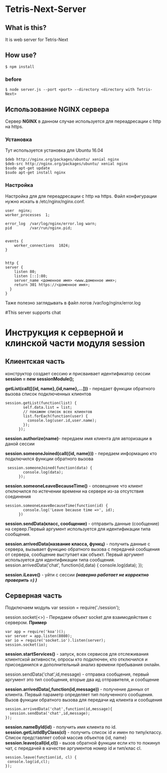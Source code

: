 # Tetris-Next-Server

## What is this?

It is web server for Tetris-Next

## How use?
```
$ npm install
```

### before
```
$ node server.js --port <port> --directory <directory with Tetris-Next>
```
## Использование NGINX сервера
Сервер **NGINX** в данном случае используется для переадресации с http на https.

### Установка
Тут используется установка для Ubuntu 16.04
```
$deb http://nginx.org/packages/ubuntu/ xenial nginx
$deb-src http://nginx.org/packages/ubuntu/ xenial nginx
$sudo apt-get update
$sudo apt-get install nginx
```
### Настройка
Настройка для для переадресации с http на https. Файл конфигурации нужно искать в /etc/nginx/nginx.conf.
```
user  nginx;
worker_processes  1;

error_log  /var/log/nginx/error.log warn;
pid        /var/run/nginx.pid;


events {
    worker_connections  1024;
}


http {
server {
    listen 80;
    listen [::]:80;
    server_name <доменное имя> <www.доменное имя>;
    return 301 https://<доменное имя>;
  }
}
```
Таже полезно заглядывать в файл логов /var/log/nginx/error.log

#This server supports chat

# Инструкция к серверной и клинской части модуля session

## Клиентская часть
конструктор создает сессию и присваивает идентификатор сессии
**session = new sessionModule();**

**getList(call([{id, name},{id,name},...]))** - передает функции обратного вызова список подключенных клиентов

```
session.getList(function(list) {
        self.data.list = list;
        // покажем список всех клиентов
        list.forEach(function(user) {
          console.log(user.id,user.name);
        });
      });
```

**session.authorize(name)**- передаем имя клиента для авторизации в даной сессии

**session.someoneJoined(call({id, name}))** - передаем информацию кто подключился функции обратного вызова
```
 session.someoneJoined(function(data) {
        console.log(data);
      });
```
**session.someoneLeaveBecauseTime()** - оповещение что клиент отключился по истечении времени на сервере из-за отсутствия соединения
```
session.someoneLeaveBecauseTime(function(id) {
        console.log('Leave because time =>', id);
      })
```
**session.sendData(класс, сообщение)** - отправить данные (сообщение) на сервер.Первый аргумент используется для идентификации типа сообщения.

**session.arrivedData(название класса, функц)** - получить данные с сервера, вызывает функцию обратного вызова с передачей сообщения от сервера, сообщение выступает как объект. Первый аргумент используется для идентификации типа сообщения.
     session.arrivedData('chat', function(id,data) {
          console.log(data);
      });

**session.iLeave()** - уйти с сессии ***(наверно работает не корректно проверить =) )***

## Серверная часть

Подключаем модуль
var session = require('./session');

session.socket(<<socket>>) - Передаем объект socket для взаимодействия с сервером.
**Пример**

```
var app = require('koa')();
var server = app.listen(8080);
var io = require('socket.io').listen(server);
session.socket(io);
```

**session.startServices()** - запуск, всех сервисов для отслеживания клиентской активности, опросы кто подключен, кто отключился и присоединился и дополнительный анализ времени пребывания онлайн.

 session.sendData('chat',id,message) - отправка сообщения, первый аргумент это тип сообщения, вторые два ид отправителя, и сообщение

**session.arrivedData(,function(id,message))** - получение данных от клиента. Первый параметр определяет тип полученного сообщения. Вызов функции обратного вызова для передачи ид клиента и сообщения
```
session.arrivedData('chat',function(id,message){
  session.sendData('chat',id,message);
});
```

**session.nameById(id)** - получить имя клиента по id.
**session.getListIdByClass(cl)** - получить список id и имен по типу/классу. Список представляет собой массив объектов {id, name}
**session.leave(call(id,cl))** - вызов обратной функции если кто то покинул чат, с передачей в качестве аргументов номер id и тип/клас cl.
```
session.leave(function(id, cl) {
 console.log(id,cl);
});
```
